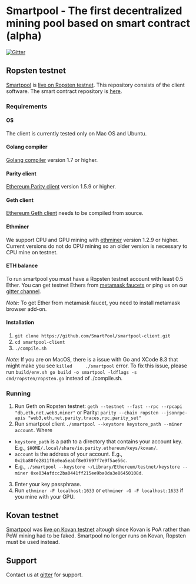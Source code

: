 # Smartpool - The first decentralized mining pool based on smart contract (alpha)
[![Gitter](https://img.shields.io/gitter/room/nwjs/nw.js.svg)](https://gitter.im/SmartPool/Lobby)

## Ropsten testnet
[Smartpool](http://smartpool.io) is [live on Ropsten testnet](https://ropsten.etherscan.io/address/0xf7d93bcb8e4372f46383ecee82f9adf1aa397ba9).
This repository consists of the client software.
The smart contract repository is [here](https://github.com/SmartPool/contracts).

### Requirements
#### OS
The client is currently tested only on Mac OS and Ubuntu.

#### Golang compiler
[Golang compiler](https://golang.org/) version 1.7 or higher.

#### Parity client
[Ethereum Parity client](https://github.com/paritytech/parity/releases) version 1.5.9 or higher.

#### Geth client
[Ethereum Geth client](https://github.com/ethereum/go-ethereum) needs to be compiled from source.

#### Ethminer
We support CPU and GPU mining with [ethminer](https://github.com/ethereum-mining/ethminer) version 1.2.9 or higher.  Current versions do not do CPU mining so an older version is necessary to CPU mine on testnet.

#### ETH balance
To run smartpool you must have a Ropsten testnet account with least 0.5 Ether. You can get testnet Ethers from [metamask faucets](https://faucet.metamask.io/) or ping us on our [gitter channel](https://gitter.im/SmartPool/Lobby).

*Note:* To get Ether from metamask faucet, you need to install metamask browser add-on.


#### Installation
1. `git clone https://github.com/SmartPool/smartpool-client.git`
2. `cd smartpool-client`
3. `./compile.sh`

*Note:* If you are on MacOS, there is a issue with Go and XCode 8.3 that might make you see `killed     ./smartpool` error. To fix this issue, please run `build/env.sh go build -o smartpool -ldflags -s cmd/ropsten/ropsten.go` instead of ./compile.sh.
### Running
1. Run Geth on Ropsten testnet: `geth --testnet --fast --rpc --rpcapi "db,eth,net,web3,miner"` or Parity: `parity --chain ropsten --jsonrpc-apis "web3,eth,net,parity,traces,rpc,parity_set"`
2. Run smartpool client `./smartpool --keystore keystore_path --miner account`.
Where
- `keystore_path` is a path to a directory that contains your account key. E.g., `$HOME/.local/share/io.parity.ethereum/keys/kovan/`.
- `account` is the address of your account. E.g., `0x2ba80fe2811f8e0ea5eabf8e07697f7e9f5ae56c`.
- E.g., `./smartpool --keystore ~/Library/Ethereum/testnet/keystore --miner 0xe034afdcc2ba0441ff215ee9ba0da3e86450108d`.
3. Enter your key passphrase.
4. Run `ethminer -F localhost:1633` or `ethminer -G -F localhost:1633` if you mine with your GPU.

## Kovan testnet

[Smartpool](http://smartpool.io) was [live on Kovan testnet](https://kovan.etherscan.io/address/0x0398ae5a974fe8179b6b0ab9baf4d5f366e932bf) altough since Kovan is PoA rather than PoW mining had to be faked.  Smartpool no longer runs on Kovan, Ropsten must be used instead.

## Support
Contact us at [gitter](https://gitter.im/SmartPool/Lobby) for support.
